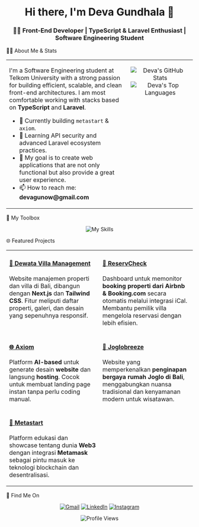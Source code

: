 <div align="center">
<h1 align="center">Hi there, I'm Deva Gundhala 👋</h1>
<h3 align="center">🧑‍💻 Front-End Developer | TypeScript & Laravel Enthusiast | Software Engineering Student</h3>
</div>

👨‍💻 About Me & Stats
<table>
<tr>
<td valign="top" width="65%">
<p>I'm a Software Engineering student at Telkom University with a strong passion for building efficient, scalable, and clean front-end architectures. I am most comfortable working with stacks based on <strong>TypeScript</strong> and <strong>Laravel</strong>.</p>
<ul>
<li>🔭 Currently building <code>metastart</code> & <code>axiom</code>.</li>
<li>🌱 Learning API security and advanced Laravel ecosystem practices.</li>
<li>🎯 My goal is to create web applications that are not only functional but also provide a great user experience.</li>
<li>📫 How to reach me: <strong>devagunow@gmail.com</strong></li>
</ul>
</td>
<td valign="top" width="35%">
<p align="center">
<img src="https://www.google.com/search?q=https://github-readme-stats.vercel.app/api%3Fusername%3Dtheepar%26show_icons%3Dtrue%26theme%3Dtokyonight%26include_all_commits%3Dtrue%26count_private%3Dtrue" alt="Deva's GitHub Stats" />
<img src="https://github-readme-stats.vercel.app/api/top-langs/?username=theepar&layout=compact&theme=tokyonight&langs_count=8" alt="Deva's Top Languages" />
</p>
</td>
</tr>
</table>

🚀 My Toolbox
<p align="center">
<img src="https://skillicons.dev/icons?i=ts,js,react,nextjs,tailwind,html,css,php,laravel,nodejs,git,github,vscode" alt="My Skills" />
</p>

🌐 Featured Projects
<table width="100%">
<tr>
<td width="50%" valign="top">
<h4><a href="https://dewataweb.vercel.app/" target="_blank">🏡 Dewata Villa Management</a></h4>
<p>Website manajemen properti dan villa di Bali, dibangun dengan <strong>Next.js</strong> dan <strong>Tailwind CSS</strong>. Fitur meliputi daftar properti, galeri, dan desain yang sepenuhnya responsif.</p>
</td>
<td width="50%" valign="top">
<h4><a href="https://reservcheck.vercel.app/" target="_blank">📅 ReservCheck</a></h4>
<p>Dashboard untuk memonitor <strong>booking properti dari Airbnb & Booking.com</strong> secara otomatis melalui integrasi iCal. Membantu pemilik villa mengelola reservasi dengan lebih efisien.</p>
</td>
</tr>
<tr>
<td width="50%" valign="top">
<h4><a href="https://axiom-build.vercel.app/" target="_blank">🌐 Axiom</a></h4>
<p>Platform <strong>AI-based</strong> untuk generate desain <strong>website</strong> dan langsung <strong>hosting</strong>. Cocok untuk membuat landing page instan tanpa perlu coding manual.</p>
</td>
<td width="50%" valign="top">
<h4><a href="https://joglobreeze.vercel.app/" target="_blank">🏡 Joglobreeze</a></h4>
<p>Website yang memperkenalkan <strong>penginapan bergaya rumah Joglo di Bali</strong>, menggabungkan nuansa tradisional dan kenyamanan modern untuk wisatawan.</p>
</td>
</tr>
<tr>
<td width="50%" valign="top">
<h4><a href="https://metastarted.vercel.app/" target="_blank">🦊 Metastart</a></h4>
<p>Platform edukasi dan showcase tentang dunia <strong>Web3</strong> dengan integrasi <strong>Metamask</strong> sebagai pintu masuk ke teknologi blockchain dan desentralisasi.</p>
</td>
<td width="50%" valign="top">
<!-- Bisa diisi proyek lain di sini -->
</td>
</tr>
</table>

📌 Find Me On
<p align="center">
<a href="mailto:devagunow@gmail.com"><img src="https://img.shields.io/badge/Gmail-D14836?style=for-the-badge&logo=gmail&logoColor=white" alt="Gmail"/></a>
<a href="https://linkedin.com/in/devagundhala181"><img src="https://img.shields.io/badge/LinkedIn-blue?style=for-the-badge&logo=linkedin&logoColor=white" alt="LinkedIn"/></a>
<a href="https://instagram.com/sythepar"><img src="https://img.shields.io/badge/Instagram-purple?style=for-the-badge&logo=instagram&logoColor=white" alt="Instagram"/></a>
</p>

<p align="center">
<img src="https://komarev.com/ghpvc/?username=theepar&label=Profile+views&color=blueviolet&style=flat" alt="Profile Views"/>
</p>
